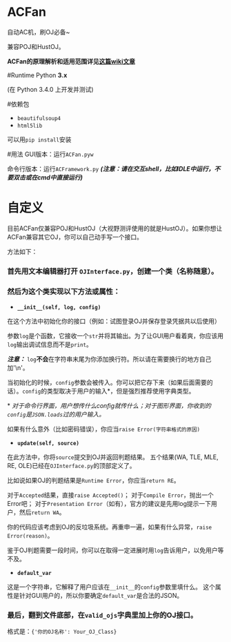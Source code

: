 # ACFan
自动AC机，刷OJ必备~

兼容POJ和HustOJ。

**ACFan的原理解析和适用范围详见[这篇wiki文章](https://github.com/xmcp/ACFan/wiki/ACFan-%E5%8E%9F%E7%90%86%E8%A7%A3%E6%9E%90)**

#Runtime
Python **3.x**

(在 Python 3.4.0 上开发并测试)

#依赖包
- `beautifulsoup4`
- `html5lib`

可以用`pip install`安装

#用法
GUI版本：运行`ACFan.pyw`

命令行版本：运行`ACFramework.py` ***(注意：请在交互shell，比如IDLE中运行，不要双击或在cmd中直接运行)***

# 自定义
目前ACFan仅兼容POJ和HustOJ（大视野测评使用的就是HustOJ）。如果你想让ACFan兼容其它OJ，你可以自己动手写一个接口。

方法如下：

### 首先用文本编辑器打开 `OJInterface.py`，创建一个类（名称随意）。

### 然后为这个类实现以下方法或属性：

- **`__init__(self, log, config)`**

在这个方法中初始化你的接口（例如：试图登录OJ并保存登录凭据共以后使用）

参数`log`是个函数，它接收一个`str`并将其输出。为了让GUI用户看着爽，你应该用`log`输出调试信息而不是`print`。

***注意：*** `log`**不会**在字符串末尾为你添加换行符。所以请在需要换行的地方自己加'\n'。

当初始化的时候，`config`参数会被传入。你可以把它存下来（如果后面需要的话）。`config`的类型取决于用户的输入*，但是强烈推荐使用字典类型。

\* *对于命令行界面，用户想传什么config就传什么；对于图形界面，你收到的`config`是`JSON.loads`过的用户输入。*

如果有什么意外（比如密码错误），你应当`raise Error(字符串格式的原因)`

- **`update(self, source)`**

在此方法中，你将`source`提交到OJ并返回判题结果。
五个结果(WA, TLE, MLE, RE, OLE)已经在`OJInterface.py`的顶部定义了。

比如说如果OJ的判题结果是`Runtime Error`，你应当`return RE`。

对于`Accepted`结果，直接`raise Accepted()`；
对于`Compile Error`，抛出一个Error吧；
对于`Presentation Error`（如有），官方的建议是先用log提示一下用户，然后`return WA`。

你的代码应该考虑到OJ的反垃圾系统。再重申一遍，如果有什么异常，`raise Error(reason)`。

鉴于OJ判题需要一段时间，你可以在取得一定进展时用`log`告诉用户，以免用户等不及。

- **`default_var`**

这是一个字符串，它解释了用户应该在`__init__`的`config`参数里填什么。
这个属性是针对GUI用户的，所以你要确定`default_var`是合法的JSON。

### 最后，翻到文件底部，在`valid_ojs`字典里加上你的OJ接口。
格式是：`{'你的OJ名称': Your_OJ_Class}`
